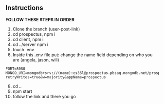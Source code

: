 ## Instructions
**FOLLOW THESE STEPS IN ORDER**

1. Clone the branch (user-post-link)
2. cd prospectus, npm i
3. cd client, npm i
4. cd ../server npm i
5. touch .env
6. Inside this .env file put:
change the name field depending on who you are (angela, jason, will)
```
PORT=8080
MONGO_URI=mongodb+srv://(name):cs35l@prospectus.pbsaq.mongodb.net/prospectus?retryWrites=true&w=majority&appName=prospectus  
```
8. cd ..
9. npm start
10. follow the link and there you go
